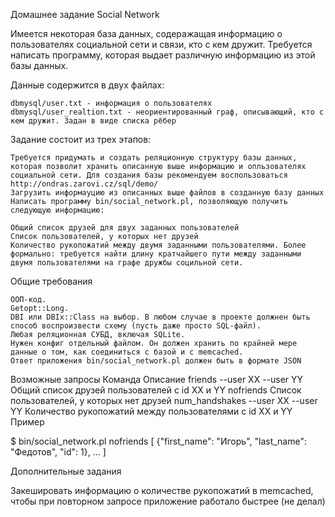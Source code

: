 Домашнее задание Social Network

Имеется некоторая база данных, содеражащая информацию о пользователях социальной сети и связи, кто с кем дружит. Требуется написать программу, которая выдает различную информацию из этой базы данных.

Данные содержится в двух файлах:

    dbmysql/user.txt - информация о пользователях
    dbmysql/user_realtion.txt - неориентированный граф, описывающий, кто с кем дружит. Задан в виде списка рёбер

Задание состоит из трех этапов:

    Требуется придумать и создать реляционную структуру базы данных, которая позволит хранить описанную выше информацию и опльзователях социальной сети. Для создания базы рекомендуем воспользоваться http://ondras.zarovi.cz/sql/demo/
    Загрузить информауцию из описанных выше файлов в созданную базу данных
    Написать программу bin/social_network.pl, позволяющую получить следующую информацию:

    Общий список друзей для двух заданных пользователей
    Список пользователей, у которых нет друзей
    Количество рукопожатий между двумя заданными пользователями. Более формально: требуется найти длину кратчайшего пути между заданными двумя пользователями на графе дружбы социльной сети.

Общие требования

    ООП-код.
    Getopt::Long.
    DBI или DBIx::Class на выбор. В любом случае в проекте должнен быть способ воспроизвести схему (пусть даже просто SQL-файл).
    Любая реляционная СУБД, включая SQLite.
    Нужен конфиг отдельный файлом. Он должен хранить по крайней мере данные о том, как соединиться с базой и с memcached.
    Ответ приложения bin/social_network.pl должен быть в формате JSON

Возможные запросы
Команда 	Описание
friends --user XX --user YY 	Общий список друзей пользователей c id XX и YY
nofriends 	Список пользователей, у которых нет друзей
num_handshakes --user XX --user YY 	Количество рукопожатий между пользователями с id XX и YY
Пример

$ bin/social_network.pl nofriends
[
    {"first_name": "Игорь", "last_name": "Федотов", "id": 1},
     ...
]

Дополнительные задания

Закешировать информацию о количестве рукопожатий в memcached, чтобы при повторном запросе приложение работало быстрее (не делал)

